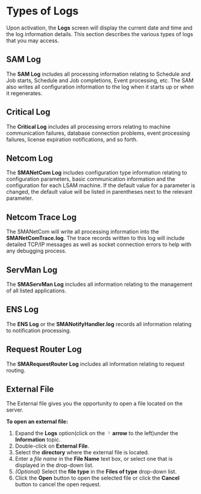 # Types of Logs

Upon activation, the **Logs** screen will display the current date and
time and the log information details. This section describes the various
types of logs that you may access.

## SAM Log

The **SAM Log** includes all processing information relating to Schedule
and Job starts, Schedule and Job completions, Event processing, etc. The
SAM also writes all configuration information to the log when it starts
up or when it regenerates.

## Critical Log

The **Critical Log** includes all processing errors relating to machine
communication failures, database connection problems, event processing
failures, license expiration notifications, and so forth.

## Netcom Log

The **SMANetCom Log** includes configuration type information relating
to configuration parameters, basic communication information and the
configuration for each LSAM machine. If the default value for a
parameter is changed, the default value will be listed in parentheses
next to the relevant parameter.

## Netcom Trace Log

The SMANetCom will write all processing information into the
**SMANetComTrace.log**. The trace records written to this log will
include detailed TCP/IP messages as well as socket connection errors to
help with any debugging process.

## ServMan Log

The **SMAServMan Log** includes all information relating to the
management of all listed applications.

## ENS Log

The **ENS Log** or the **SMANotifyHandler.log** records all information
relating to notification processing.

## Request Router Log

The **SMARequestRouter Log** includes all information relating to
request routing.

## External File

The External file gives you the opportunity to open a file located on
the server.

**To open an external file:**

1. Expand the **Logs** option(click on the
    ![Expand](../../../Resources/Images/EM/EMarrowtoexpand.png)**arrow** to
    the left)under the **Information** topic.
2. Double-click on **External File**.
3. Select the **directory** where the external file is located.
4. Enter a *file name* in the **File Name** text box, or select one
    that is displayed in the drop-down list.
5. *(Optional)* Select the **file type** in the **Files
    of type** drop-down list.
6. Click the **Open** button to open the selected file or click the
    **Cancel** button to cancel the open request.
